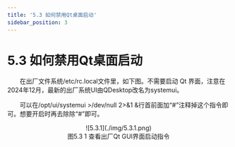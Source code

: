 ```yaml
---
title: '5.3 如何禁用Qt桌面启动'
sidebar_position: 3
---
```


# 5.3 如何禁用Qt桌面启动

&emsp;&emsp;在出厂文件系统/etc/rc.local文件里，如下图。不需要启动 Qt 界面，注意在2024年12月，最新的出厂系统UI由QDesktop改名为systemui。

&emsp;&emsp;可以在/opt/ui/systemui >/dev/null 2>&1 &行首前面加“#”注释掉这个指令即可。想要开启时再去除除“#”即可。

<center>
![5.3.1](./img/5.3.1.png)<br />
图5.3 1 查看出厂Qt GUI界面启动指令
</center>